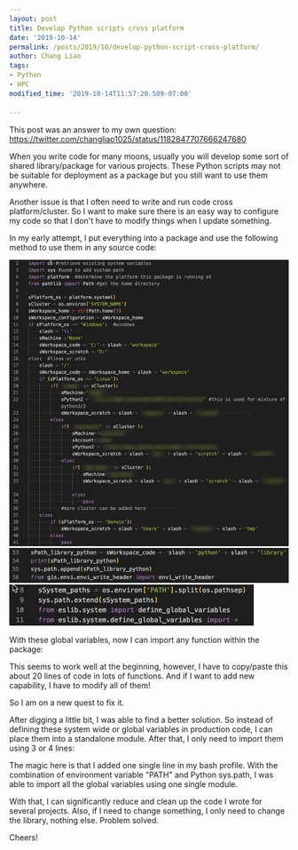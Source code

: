 ```yaml
---
layout: post
title: Develop Python scripts cross platform
date: '2019-10-14'
permalink: /posts/2019/10/develop-python-script-cross-platform/
author: Chang Liao
tags:
- Python
- HPC
modified_time: '2019-10-14T11:57:20.509-07:00'

---
```




This post was an answer to my own question: https://twitter.com/changliao1025/status/1182847707666247680

When you write code for many moons, usually you will develop some sort of shared library/package for various projects.
These Python scripts may not be suitable for deployment as a package but you still want to use them anywhere.

Another issue is that I often need to write and run code cross platform/cluster. So I want to make sure there is an easy way to configure my code so that I don't have to modify things when I update something.

In my early attempt, I put everything into a package and use the following method to use them in any source code:

![Figure 1](https://github.com/changliao/changliao.github.io/blob/main/_figure/python01.jpg?raw=true)
![Figure 2](https://github.com/changliao/changliao.github.io/blob/main/_figure/python02.jpg?raw=true)
![Figure 3](https://github.com/changliao/changliao.github.io/blob/main/_figure/python03.jpg?raw=true)

With these global variables, now I can import any function within the package:


This seems to work well at the beginning, however, I have to copy/paste this about 20 lines of code in lots of functions. And if I want to add new capability, I have to modify all of them!

So I am on a new quest to fix it.

After digging a little bit, I was able to find a better solution. So instead of defining these system wide or global variables in production code, I can place them into a standalone module.
After that, I only need to import them using 3 or 4 lines:


The magic here is that I added one single line in my bash profile.
With the combination of environment variable "PATH" and Python sys.path, I was able to import all the global variables using one single module.

With that, I can significantly reduce and clean up the code I wrote for several projects. Also, if I need to change something, I only need to change the library, nothing else.
Problem solved.

Cheers!